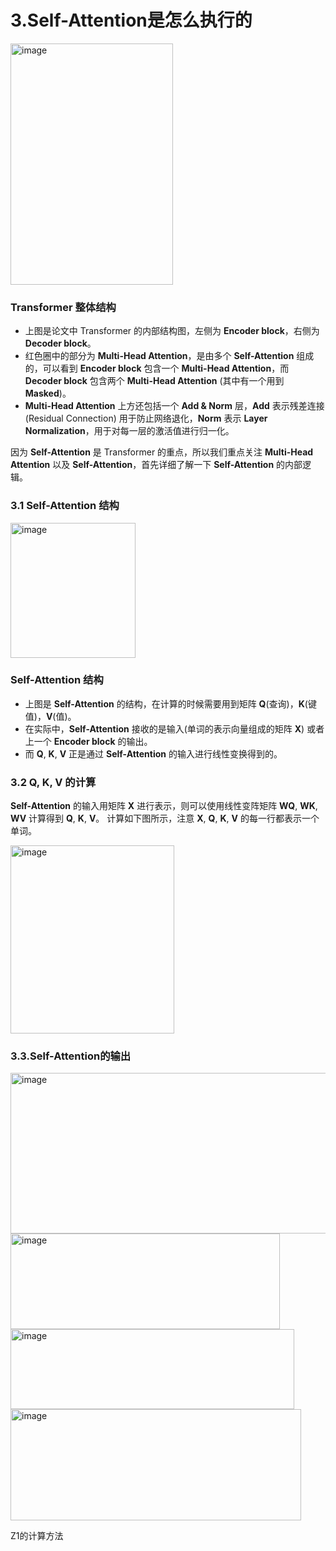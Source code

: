 # 3.Self-Attention是怎么执行的
<img width="260" height="386" alt="image" src="https://github.com/user-attachments/assets/307c6c15-8475-480c-a083-56a99b826dc9" />


### Transformer 整体结构
- 上图是论文中 Transformer 的内部结构图，左侧为 **Encoder block**，右侧为 **Decoder block**。
- 红色圈中的部分为 **Multi-Head Attention**，是由多个 **Self-Attention** 组成的，可以看到 **Encoder block** 包含一个 **Multi-Head Attention**，而 **Decoder block** 包含两个 **Multi-Head Attention** (其中有一个用到 **Masked**)。
- **Multi-Head Attention** 上方还包括一个 **Add & Norm** 层，**Add** 表示残差连接 (Residual Connection) 用于防止网络退化，**Norm** 表示 **Layer Normalization**，用于对每一层的激活值进行归一化。

因为 **Self-Attention** 是 Transformer 的重点，所以我们重点关注 **Multi-Head Attention** 以及 **Self-Attention**，首先详细了解一下 **Self-Attention** 的内部逻辑。

### 3.1 Self-Attention 结构

<img width="200" height="216" alt="image" src="https://github.com/user-attachments/assets/2442b476-ecb4-4363-b534-3ef94ba44d24" />


### Self-Attention 结构
- 上图是 **Self-Attention** 的结构，在计算的时候需要用到矩阵 **Q**(查询)，**K**(键值)，**V**(值)。
- 在实际中，**Self-Attention** 接收的是输入(单词的表示向量组成的矩阵 **X**) 或者上一个 **Encoder block** 的输出。
- 而 **Q**, **K**, **V** 正是通过 **Self-Attention** 的输入进行线性变换得到的。

### 3.2 Q, K, V 的计算
**Self-Attention** 的输入用矩阵 **X** 进行表示，则可以使用线性变阵矩阵 **WQ**, **WK**, **WV** 计算得到 **Q**, **K**, **V**。
计算如下图所示，注意 **X**, **Q**, **K**, **V** 的每一行都表示一个单词。

<img width="262" height="301" alt="image" src="https://github.com/user-attachments/assets/db2b53c9-d6fb-41bc-b9de-bf32f43c260d" />


### 3.3.Self-Attention的输出

<img width="527" height="257" alt="image" src="https://github.com/user-attachments/assets/751be517-c467-4785-8568-e4e53b76209f" />

<img width="431" height="153" alt="image" src="https://github.com/user-attachments/assets/fa93f924-1993-4dcf-9058-00008b8b3b87" />

<img width="454" height="128" alt="image" src="https://github.com/user-attachments/assets/1836af11-5b31-4edb-8e2b-268e85552e59" />


<img width="465" height="178" alt="image" src="https://github.com/user-attachments/assets/3a74b6cf-5dea-47c9-b504-3138f9a29270" />

Z1的计算方法


